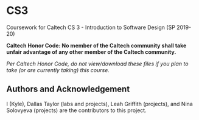 # CS3
Coursework for Caltech CS 3 - Introduction to Software Design (SP 2019-20)

**Caltech Honor Code: No member of the Caltech community shall take unfair advantage of any other member of the Caltech community.**

*Per Caltech Honor Code, do not view/download these files if you plan to take (or are currently taking) this course.*

## Authors and Acknowledgement
I (Kyle), Dallas Taylor (labs and projects), Leah Griffith (projects), and Nina Solovyeva (projects) are the contributors to this project.
